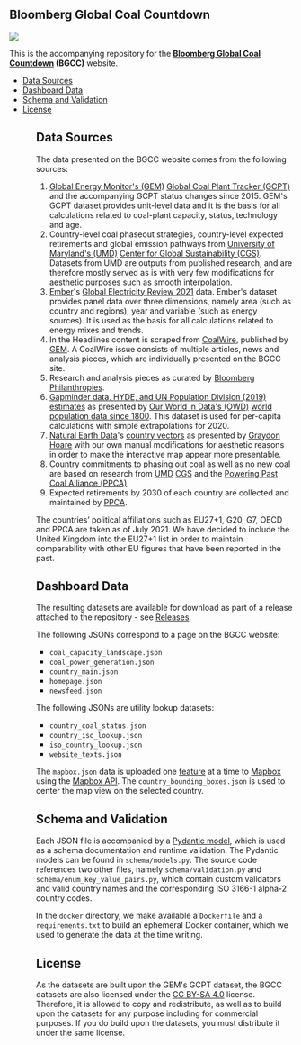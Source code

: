 ## Bloomberg Global Coal Countdown

![](https://bloombergcoalcountdown.com/_next/static/images/big-black-logo-46b32763924ec161ae53ca88b2c25517.webp)

This is the accompanying repository for the **[Bloomberg Global Coal Countdown](https://bloombergcoalcountdown.com/) (BGCC)** website.

<ul>
  <li><a href="#data-sources">Data Sources</a></li>
  <li><a href="#dashboard-data">Dashboard Data</a></li>
  <li><a href="#schema-and-validation">Schema and Validation</a></li>
  <li><a href="#license">License</a></li>
<ul>

## Data Sources

The data presented on the BGCC website comes from the following sources:

1. [Global Energy Monitor's (GEM)](https://globalenergymonitor.org/) [Global Coal Plant Tracker (GCPT)](https://globalenergymonitor.org/projects/global-coal-plant-tracker/) and the accompanying GCPT status changes since 2015. GEM's GCPT dataset provides unit-level data and it is the basis for all calculations related to coal-plant capacity, status, technology and age.
2. Country-level coal phaseout strategies, country-level expected retirements and global emission pathways from [University of Maryland's (UMD)](https://www.umd.edu/) [Center for Global Sustainability (CGS)](https://cgs.umd.edu/). Datasets from UMD are outputs from published research, and are therefore mostly served as is with very few modifications for aesthetic purposes such as smooth interpolation.
3. [Ember](https://ember-climate.org/)'s [Global Electricity Review 2021](https://ember-climate.org/project/global-electricity-review-2021/) data. Ember's dataset provides panel data over three dimensions, namely area (such as country and regions), year and variable (such as energy sources). It is used as the basis for all calculations related to energy mixes and trends.
4. In the Headlines content is scraped from [CoalWire](https://endcoal.org/category/coalwire/), published by [GEM](https://globalenergymonitor.org/). A CoalWire issue consists of multiple articles, news and analysis pieces, which are individually presented on the BGCC site.
5. Research and analysis pieces as curated by [Bloomberg Philanthropies](https://www.bloomberg.org/).
6. [Gapminder data, HYDE, and UN Population Division (2019) estimates](https://www.gapminder.org/data/documentation/gd003/) as presented by [Our World in Data's (OWD)](https://ourworldindata.org/) [world population data since 1800](https://ourworldindata.org/grapher/population). This dataset is used for per-capita calculations with simple extrapolations for 2020.
8. [Natural Earth Data](https://www.naturalearthdata.com/)'s [country vectors](https://www.naturalearthdata.com/downloads/110m-cultural-vectors/110m-admin-0-countries/) as presented by [Graydon Hoare](https://gist.github.com/graydon/11198540) with our own manual modifications for aesthetic reasons in order to make the interactive map appear more presentable.
9. Country commitments to phasing out coal as well as no new coal are based on research from [UMD](https://www.umd.edu/) [CGS](https://cgs.umd.edu/) and the [Powering Past Coal Alliance (PPCA)](https://www.poweringpastcoal.org/).
10. Expected retirements by 2030 of each country are collected and maintained by [PPCA](https://www.poweringpastcoal.org/).

The countries’ political affiliations such as EU27+1, G20, G7, OECD and PPCA are taken as of July 2021. We have decided to include the United Kingdom into the EU27+1 list in order to maintain comparability with other EU figures that have been reported in the past.

## Dashboard Data

The resulting datasets are available for download as part of a release attached to the repository - see [Releases](https://github.com/zero-one-group/global-coal-countdown/releases).

The following JSONs correspond to a page on the BGCC website:

* `coal_capacity_landscape.json`
* `coal_power_generation.json`
* `country_main.json`
* `homepage.json`
* `newsfeed.json`

The following JSONs are utility lookup datasets:
* `country_coal_status.json`
* `country_iso_lookup.json`
* `iso_country_lookup.json`
* `website_texts.json`

The `mapbox.json` data is uploaded one [feature](https://docs.mapbox.com/api/maps/datasets/#the-feature-object) at a time to [Mapbox](https://www.mapbox.com/) using the [Mapbox API](https://docs.mapbox.com/api/overview/). The `country_bounding_boxes.json` is used to center the map view on the selected country.

## Schema and Validation

Each JSON file is accompanied by a [Pydantic model](https://pydantic-docs.helpmanual.io/), which is used as a schema documentation and runtime validation. The Pydantic models can be found in `schema/models.py`. The source code references two other files, namely `schema/validation.py` and `schema/enum_key_value_pairs.py`, which contain custom validators and valid country names and the corresponding ISO 3166-1 alpha-2 country codes.

In the `docker` directory, we make available a `Dockerfile` and a `requirements.txt` to build an ephemeral Docker container, which we used to generate the data at the time writing.

## License

As the datasets are built upon the GEM's GCPT dataset, the BGCC datasets are also licensed under the [CC BY-SA 4.0](https://creativecommons.org/licenses/by-sa/4.0/) license. Therefore, it is allowed to copy and redistribute, as well as to build upon the datasets for any purpose including for commercial purposes. If you do build upon the datasets, you must distribute it under the same license.
